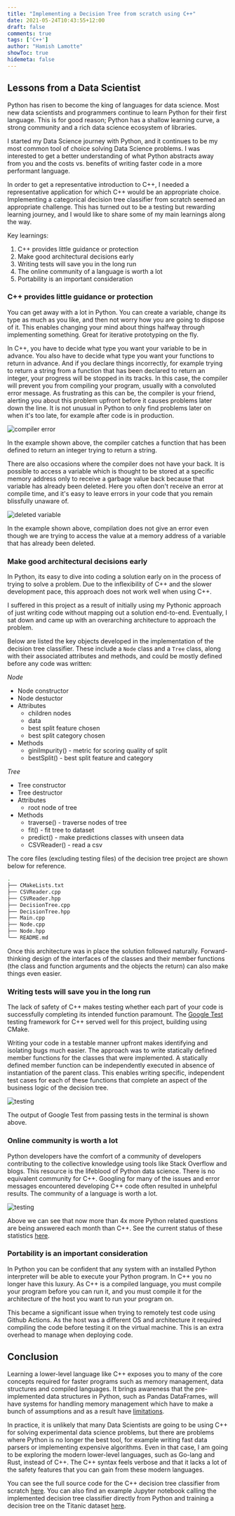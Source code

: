 ```yaml
---
title: "Implementing a Decision Tree from scratch using C++"
date: 2021-05-24T10:43:55+12:00
draft: false
comments: true
tags: ['C++']
author: "Hamish Lamotte"
showToc: true
hidemeta: false
---
```

## Lessons from a Data Scientist

Python has risen to become the king of languages for data science. Most new data scientists and programmers continue to learn Python for their first language. This is for good reason; Python has a shallow learning curve, a strong community and a rich data science ecosystem of libraries.

I started my Data Science journey with Python, and it continues to be my most common tool of choice solving Data Science problems. I was interested to get a better understanding of what Python abstracts away from you and the costs vs. benefits of writing faster code in a more performant language.

In order to get a representative introduction to C++, I needed a representative application for which C++ would be an appropriate choice. Implementing a categorical decision tree classifier from scratch seemed an appropriate challenge. This has turned out to be a testing but rewarding learning journey, and I would like to share some of my main learnings along the way.

Key learnings:
1. C++ provides little guidance or protection
2. Make good architectural decisions early
3. Writing tests will save you in the long run
4. The online community of a language is worth a lot
5. Portability is an important consideration


### C++ provides little guidance or protection
You can get away with a lot in Python. You can create a variable, change its type as much as you like, and then not worry how you are going to dispose of it. This enables changing your mind about things halfway through implementing something. Great for iterative prototyping on the fly.

In C++, you have to decide what type you want your variable to be in advance. You also have to decide what type you want your functions to return in advance. And if you declare things incorrectly, for example trying to return a string from a function that has been declared to return an integer, your progress will be stopped in its tracks. In this case, the compiler will prevent you from compiling your program, usually with a convoluted error message. As frustrating as this can be, the compiler is your friend, alerting you about this problem upfront before it causes problems later down the line. It is not unusual in Python to only find problems later on when it's too late, for example after code is in production.

![compiler error](type_compiler_error.png)

In the example shown above, the compiler catches a function that has been defined to return an integer trying to return a string.

There are also occasions where the compiler does not have your back. It is possible to access a variable which is thought to be stored at a specific memory address only to receive a garbage value back because that variable has already been deleted. Here you often don't receive an error at compile time, and it's easy to leave errors in your code that you remain blissfully unaware of.

![deleted variable](deleted_variable.png)

In the example shown above, compilation does not give an error even though we are trying to access the value at a memory address of a variable that has already been deleted.

### Make good architectural decisions early
In Python, its easy to dive into coding a solution early on in the process of trying to solve a problem. Due to the inflexibility of C++ and the slower development pace, this approach does not work well when using C++.

I suffered in this project as a result of initially using my Pythonic approach of just writing code without mapping out a solution end-to-end. Eventually, I sat down and came up with an overarching architecture to approach the problem.

Below are listed the key objects developed in the implementation of the decision tree classifier. These include a `Node` class and a `Tree` class, along with their associated attributes and methods, and could be mostly defined before any code was written:

*Node*
- Node constructor
- Node destuctor
- Attributes
  - children nodes
  - data
  - best split feature chosen
  - best split category chosen
- Methods
  - giniImpurity() - metric for scoring quality of split
  - bestSplit() - best split feature and category

*Tree*
- Tree constructor
- Tree destructor
- Attributes
  - root node of tree
- Methods
  - traverse() - traverse nodes of tree
  - fit() - fit tree to dataset
  - predict() - make predictions classes with unseen data
  - CSVReader() - read a csv

The core files (excluding testing files) of the decision tree project are shown below for reference.

```bash
.
├── CMakeLists.txt
├── CSVReader.cpp
├── CSVReader.hpp
├── DecisionTree.cpp
├── DecisionTree.hpp
├── Main.cpp
├── Node.cpp
├── Node.hpp
└── README.md
```

Once this architecture was in place the solution followed naturally. Forward-thinking design of the interfaces of the classes and their member functions (the class and function arguments and the objects the return) can also make things even easier.

### Writing tests will save you in the long run
The lack of safety of C++ makes testing whether each part of your code is successfully completing its intended function paramount. The [Google Test](https://google.github.io/googletest/primer.html) testing framework for C++ served well for this project, building using CMake.

Writing your code in a testable manner upfront makes identifying and isolating bugs much easier. The approach was to write statically defined member functions for the classes that were implemented. A statically defined member function can be independently executed in absence of instantiation of the parent class. This enables writing specific, independent test cases for each of these functions that complete an aspect of the business logic of the decision tree.

![testing](testing.png)

The output of Google Test from passing tests in the terminal is shown above.

### Online community is worth a lot
Python developers have the comfort of a community of developers contributing to the collective knowledge using tools like Stack Overflow and blogs. This resource is the lifeblood of Python data science. There is no equivalent community for C++. Googling for many of the issues and error messages encountered developing C++ code often resulted in unhelpful results. The community of a language is worth a lot.

![testing](cpp_python_stack.png)

Above we can see that now more than 4x more Python related questions are being answered each month than C++. See the current status of these statistics [here](https://insights.stackoverflow.com/trends?tags=c%2B%2B%2Cpython).

### Portability is an important consideration
In Python you can be confident that any system with an installed Python interpreter will be able to execute your Python program. In C++ you no longer have this luxury. As C++ is a compiled language, you must compile your program before you can run it, and you must compile it for the architecture of the host you want to run your program on.

This became a significant issue when trying to remotely test code using Github Actions. As the host was a different OS and architecture it required compiling the code before testing it on the virtual machine. This is an extra overhead to manage when deploying code.



## Conclusion
Learning a lower-level language like C++ exposes you to many of the core concepts required for faster programs such as memory management, data structures and compiled languages. It brings awareness that the pre-implemented data structures in Python, such as Pandas DataFrames, will have systems for handling memory management which have to make a bunch of assumptions and as a result have [limitations](https://www.practicaldatascience.org/html/views_and_copies_in_pandas.html).

In practice, it is unlikely that many Data Scientists are going to be using C++ for solving experimental data science problems, but there are problems where Python is no longer the best tool, for example writing fast data parsers or implementing expensive algorithms. Even in that case, I am going to be exploring the modern lower-level languages, such as Go-lang and Rust, instead of C++. The C++ syntax feels verbose and that it lacks a lot of the safety features that you can gain from these modern languages.

You can see the full source code for the C++ decision tree classifier from scratch [here](https://github.com/hlamotte/decision-tree). You can also find an example Jupyter notebook calling the implemented decision tree classifier directly from Python and training a decision tree on the Titanic dataset [here](https://github.com/hlamotte/decision-tree/blob/main/notebooks/titanic_predictions.ipynb).
